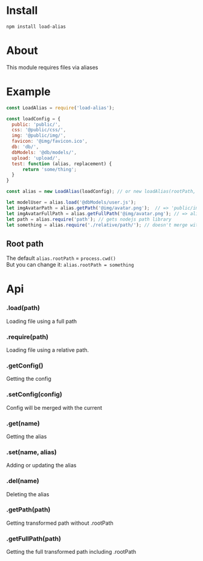 # Install 
`npm install load-alias`

# About  
This module requires files via aliases  

# Example
```js
const LoadAlias = require('load-alias');

const loadConfig = {
  public: 'public/',
  css: '@public/css/',
  img: '@public/img/',
  favicon: '@img/favicon.ico',
  db: 'db/',
  dbModels: '@db/models/',
  upload: 'upload/',
  test: function (alias, replacement) {
	  return 'some/thing';
  }	
}

const alias = new LoadAlias(loadConfig); // or new loadAlias(rootPath, loadConfig) 

let modelUser = alias.load('@dbModels/user.js');
let imgAvatarPath = alias.getPath('@img/avatar.png');  // => 'public/img/avatar.png'
let imgAvatarFullPath = alias.getFullPath('@img/avatar.png'); // => alias.rootPath + '/public/img/avatar.png'
let path = alias.require('path'); // gets nodejs path library
let something = alias.require('./relative/path/'); // doesn't merge with .rootPath

```

## Root path  
The default `alias.rootPath` = `process.cwd()`  
But you can change it: `alias.rootPath = something`

# Api  
### .load(path)
Loading file using a full path

### .require(path)
Loading file using a relative path.

### .getConfig()
Getting the config

### .setConfig(config)
Config will be merged with the current

### .get(name)
Getting the alias

### .set(name, alias)
Adding or updating the alias

### .del(name)
Deleting the alias

### .getPath(path)
Getting transformed path without .rootPath

### .getFullPath(path)
Getting the full transformed path including .rootPath


